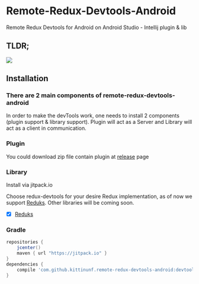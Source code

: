 # Remote-Redux-Devtools-Android

Remote Redux Devtools for Android on Android Studio - Intellij plugin & lib

## TLDR;
![](https://github.com/kittinunf/remote-redux-devtools-android/blob/master/assets/remote-redux-devtools.gif)

## Installation

### There are 2 main components of remote-redux-devtools-android
In order to make the devTools work, one needs to install 2 components (plugin support & library support).
Plugin will act as a Server and Library will act as a client in communication.

### Plugin
You could download zip file contain plugin at [release](https://github.com/kittinunf/remote-redux-devtools-android/releases) page

### Library
Install via jitpack.io

Choose redux-devtools for your desire Redux implementation, as of now we support [Reduks](https://github.com/beyondeye/Reduks). Other libraries will be coming soon.

- [x] [Reduks](https://github.com/beyondeye/Reduks)

### Gradle
```Groovy
repositories {
    jcenter()
    maven { url "https://jitpack.io" }
}
dependencies {
    compile 'com.github.kittinunf.remote-redux-devtools-android:devtools-reduks:1.0.0.alpha5' //for reduks support
}
```
